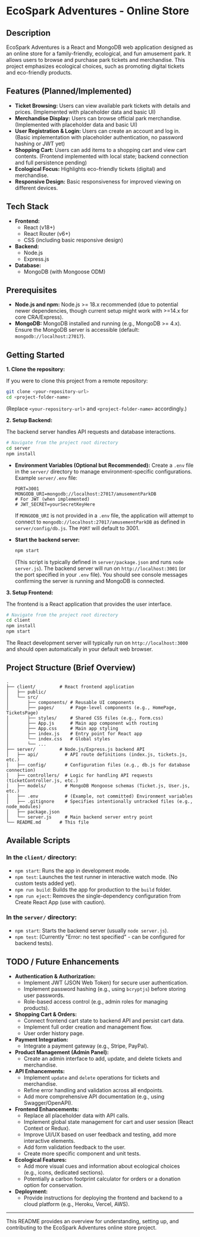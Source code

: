 # EcoSpark Adventures - Online Store

## Description

EcoSpark Adventures is a React and MongoDB web application designed as an online store for a family-friendly, ecological, and fun amusement park. It allows users to browse and purchase park tickets and merchandise. This project emphasizes ecological choices, such as promoting digital tickets and eco-friendly products.

## Features (Planned/Implemented)

*   **Ticket Browsing:** Users can view available park tickets with details and prices. (Implemented with placeholder data and basic UI)
*   **Merchandise Display:** Users can browse official park merchandise. (Implemented with placeholder data and basic UI)
*   **User Registration & Login:** Users can create an account and log in. (Basic implementation with placeholder authentication, no password hashing or JWT yet)
*   **Shopping Cart:** Users can add items to a shopping cart and view cart contents. (Frontend implemented with local state; backend connection and full persistence pending)
*   **Ecological Focus:** Highlights eco-friendly tickets (digital) and merchandise.
*   **Responsive Design:** Basic responsiveness for improved viewing on different devices.

## Tech Stack

*   **Frontend:**
    *   React (v18+)
    *   React Router (v6+)
    *   CSS (including basic responsive design)
*   **Backend:**
    *   Node.js
    *   Express.js
*   **Database:**
    *   MongoDB (with Mongoose ODM)

## Prerequisites

*   **Node.js and npm:** Node.js >= 18.x recommended (due to potential newer dependencies, though current setup might work with >=14.x for core CRA/Express).
*   **MongoDB:** MongoDB installed and running (e.g., MongoDB >= 4.x). Ensure the MongoDB server is accessible (default: `mongodb://localhost:27017`).

## Getting Started

**1. Clone the repository:**

If you were to clone this project from a remote repository:
```bash
git clone <your-repository-url>
cd <project-folder-name>
```
(Replace `<your-repository-url>` and `<project-folder-name>` accordingly.)

**2. Setup Backend:**

The backend server handles API requests and database interactions.
```bash
# Navigate from the project root directory
cd server
npm install
```

*   **Environment Variables (Optional but Recommended):**
    Create a `.env` file in the `server/` directory to manage environment-specific configurations.
    Example `server/.env` file:
    ```
    PORT=3001
    MONGODB_URI=mongodb://localhost:27017/amusementParkDB
    # For JWT (when implemented)
    # JWT_SECRET=yourSecretKeyHere 
    ```
    If `MONGODB_URI` is not provided in a `.env` file, the application will attempt to connect to `mongodb://localhost:27017/amusementParkDB` as defined in `server/config/db.js`. The `PORT` will default to 3001.

*   **Start the backend server:**
    ```bash
    npm start 
    ```
    (This script is typically defined in `server/package.json` and runs `node server.js`).
    The backend server will run on `http://localhost:3001` (or the port specified in your `.env` file). You should see console messages confirming the server is running and MongoDB is connected.

**3. Setup Frontend:**

The frontend is a React application that provides the user interface.
```bash
# Navigate from the project root directory
cd client
npm install
npm start
```
The React development server will typically run on `http://localhost:3000` and should open automatically in your default web browser.

## Project Structure (Brief Overview)

```
.
├── client/         # React frontend application
│   ├── public/
│   └── src/
│       ├── components/ # Reusable UI components
│       ├── pages/      # Page-level components (e.g., HomePage, TicketsPage)
│       ├── styles/     # Shared CSS files (e.g., Form.css)
│       ├── App.js      # Main app component with routing
│       ├── App.css     # Main app styling
│       ├── index.js    # Entry point for React app
│       └── index.css   # Global styles
│       └── ...
├── server/         # Node.js/Express.js backend API
│   ├── api/          # API route definitions (index.js, tickets.js, etc.)
│   ├── config/       # Configuration files (e.g., db.js for database connection)
│   ├── controllers/  # Logic for handling API requests (ticketController.js, etc.)
│   ├── models/       # MongoDB Mongoose schemas (Ticket.js, User.js, etc.)
│   ├── .env          # (Example, not committed) Environment variables
│   ├── .gitignore    # Specifies intentionally untracked files (e.g., node_modules)
│   ├── package.json
│   └── server.js     # Main backend server entry point
└── README.md       # This file
```

## Available Scripts

### In the `client/` directory:

*   `npm start`: Runs the app in development mode.
*   `npm test`: Launches the test runner in interactive watch mode. (No custom tests added yet).
*   `npm run build`: Builds the app for production to the `build` folder.
*   `npm run eject`: Removes the single-dependency configuration from Create React App (use with caution).

### In the `server/` directory:

*   `npm start`: Starts the backend server (usually `node server.js`).
*   `npm test`: (Currently "Error: no test specified" - can be configured for backend tests).

## TODO / Future Enhancements

*   **Authentication & Authorization:**
    *   Implement JWT (JSON Web Token) for secure user authentication.
    *   Implement password hashing (e.g., using `bcryptjs`) before storing user passwords.
    *   Role-based access control (e.g., admin roles for managing products).
*   **Shopping Cart & Orders:**
    *   Connect frontend cart state to backend API and persist cart data.
    *   Implement full order creation and management flow.
    *   User order history page.
*   **Payment Integration:**
    *   Integrate a payment gateway (e.g., Stripe, PayPal).
*   **Product Management (Admin Panel):**
    *   Create an admin interface to add, update, and delete tickets and merchandise.
*   **API Enhancements:**
    *   Implement `update` and `delete` operations for tickets and merchandise.
    *   Refine error handling and validation across all endpoints.
    *   Add more comprehensive API documentation (e.g., using Swagger/OpenAPI).
*   **Frontend Enhancements:**
    *   Replace all placeholder data with API calls.
    *   Implement global state management for cart and user session (React Context or Redux).
    *   Improve UI/UX based on user feedback and testing, add more interactive elements.
    *   Add form validation feedback to the user.
    *   Create more specific component and unit tests.
*   **Ecological Features:**
    *   Add more visual cues and information about ecological choices (e.g., icons, dedicated sections).
    *   Potentially a carbon footprint calculator for orders or a donation option for conservation.
*   **Deployment:**
    *   Provide instructions for deploying the frontend and backend to a cloud platform (e.g., Heroku, Vercel, AWS).

---

This README provides an overview for understanding, setting up, and contributing to the EcoSpark Adventures online store project.
